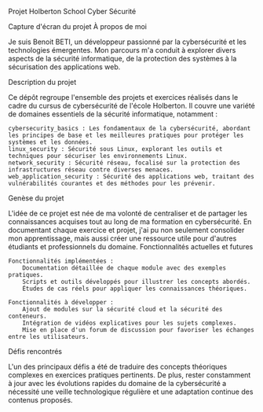 Projet Holberton School Cyber Sécurité

Capture d'écran du projet
À propos de moi

Je suis Benoit BETI, un développeur passionné par la cybersécurité et les technologies émergentes. Mon parcours m'a conduit à explorer divers aspects de la sécurité informatique, de la protection des systèmes à la sécurisation des applications web.

Description du projet

Ce dépôt regroupe l'ensemble des projets et exercices réalisés dans le cadre du cursus de cybersécurité de l'école Holberton. Il couvre une variété de domaines essentiels de la sécurité informatique, notamment :

    cybersecurity_basics : Les fondamentaux de la cybersécurité, abordant les principes de base et les meilleures pratiques pour protéger les systèmes et les données.
    linux_security : Sécurité sous Linux, explorant les outils et techniques pour sécuriser les environnements Linux.
    network_security : Sécurité réseau, focalisé sur la protection des infrastructures réseau contre diverses menaces.
    web_application_security : Sécurité des applications web, traitant des vulnérabilités courantes et des méthodes pour les prévenir.

Genèse du projet

L'idée de ce projet est née de ma volonté de centraliser et de partager les connaissances acquises tout au long de ma formation en cybersécurité. En documentant chaque exercice et projet, j'ai pu non seulement consolider mon apprentissage, mais aussi créer une ressource utile pour d'autres étudiants et professionnels du domaine.
Fonctionnalités actuelles et futures

    Fonctionnalités implémentées :
        Documentation détaillée de chaque module avec des exemples pratiques.
        Scripts et outils développés pour illustrer les concepts abordés.
        Études de cas réels pour appliquer les connaissances théoriques.

    Fonctionnalités à développer :
        Ajout de modules sur la sécurité cloud et la sécurité des conteneurs.
        Intégration de vidéos explicatives pour les sujets complexes.
        Mise en place d'un forum de discussion pour favoriser les échanges entre les utilisateurs.

Défis rencontrés

L'un des principaux défis a été de traduire des concepts théoriques complexes en exercices pratiques pertinents. De plus, rester constamment à jour avec les évolutions rapides du domaine de la cybersécurité a nécessité une veille technologique régulière et une adaptation continue des contenus proposés.
